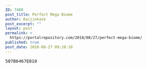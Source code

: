 ```yaml
---
ID: 7400
post_title: Perfect Mega Biome
author: Raijinkaze
post_excerpt: ""
layout: post
permalink: >
  https://portalrepository.com/2018/08/27/perfect-mega-biome/
published: true
post_date: 2018-08-27 09:28:10
---
```

<pre>507B6467E010</pre>